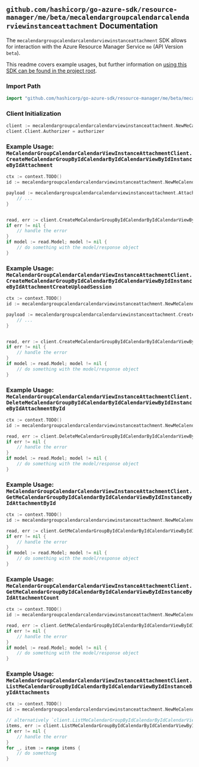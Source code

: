 
## `github.com/hashicorp/go-azure-sdk/resource-manager/me/beta/mecalendargroupcalendarcalendarviewinstanceattachment` Documentation

The `mecalendargroupcalendarcalendarviewinstanceattachment` SDK allows for interaction with the Azure Resource Manager Service `me` (API Version `beta`).

This readme covers example usages, but further information on [using this SDK can be found in the project root](https://github.com/hashicorp/go-azure-sdk/tree/main/docs).

### Import Path

```go
import "github.com/hashicorp/go-azure-sdk/resource-manager/me/beta/mecalendargroupcalendarcalendarviewinstanceattachment"
```


### Client Initialization

```go
client := mecalendargroupcalendarcalendarviewinstanceattachment.NewMeCalendarGroupCalendarCalendarViewInstanceAttachmentClientWithBaseURI("https://management.azure.com")
client.Client.Authorizer = authorizer
```


### Example Usage: `MeCalendarGroupCalendarCalendarViewInstanceAttachmentClient.CreateMeCalendarGroupByIdCalendarByIdCalendarViewByIdInstanceByIdAttachment`

```go
ctx := context.TODO()
id := mecalendargroupcalendarcalendarviewinstanceattachment.NewMeCalendarGroupCalendarCalendarViewInstanceID("calendarGroupIdValue", "calendarIdValue", "eventIdValue", "eventId1Value")

payload := mecalendargroupcalendarcalendarviewinstanceattachment.Attachment{
	// ...
}


read, err := client.CreateMeCalendarGroupByIdCalendarByIdCalendarViewByIdInstanceByIdAttachment(ctx, id, payload)
if err != nil {
	// handle the error
}
if model := read.Model; model != nil {
	// do something with the model/response object
}
```


### Example Usage: `MeCalendarGroupCalendarCalendarViewInstanceAttachmentClient.CreateMeCalendarGroupByIdCalendarByIdCalendarViewByIdInstanceByIdAttachmentCreateUploadSession`

```go
ctx := context.TODO()
id := mecalendargroupcalendarcalendarviewinstanceattachment.NewMeCalendarGroupCalendarCalendarViewInstanceID("calendarGroupIdValue", "calendarIdValue", "eventIdValue", "eventId1Value")

payload := mecalendargroupcalendarcalendarviewinstanceattachment.CreateMeCalendarGroupByIdCalendarByIdCalendarViewByIdInstanceByIdAttachmentCreateUploadSessionRequest{
	// ...
}


read, err := client.CreateMeCalendarGroupByIdCalendarByIdCalendarViewByIdInstanceByIdAttachmentCreateUploadSession(ctx, id, payload)
if err != nil {
	// handle the error
}
if model := read.Model; model != nil {
	// do something with the model/response object
}
```


### Example Usage: `MeCalendarGroupCalendarCalendarViewInstanceAttachmentClient.DeleteMeCalendarGroupByIdCalendarByIdCalendarViewByIdInstanceByIdAttachmentById`

```go
ctx := context.TODO()
id := mecalendargroupcalendarcalendarviewinstanceattachment.NewMeCalendarGroupCalendarCalendarViewInstanceAttachmentID("calendarGroupIdValue", "calendarIdValue", "eventIdValue", "eventId1Value", "attachmentIdValue")

read, err := client.DeleteMeCalendarGroupByIdCalendarByIdCalendarViewByIdInstanceByIdAttachmentById(ctx, id)
if err != nil {
	// handle the error
}
if model := read.Model; model != nil {
	// do something with the model/response object
}
```


### Example Usage: `MeCalendarGroupCalendarCalendarViewInstanceAttachmentClient.GetMeCalendarGroupByIdCalendarByIdCalendarViewByIdInstanceByIdAttachmentById`

```go
ctx := context.TODO()
id := mecalendargroupcalendarcalendarviewinstanceattachment.NewMeCalendarGroupCalendarCalendarViewInstanceAttachmentID("calendarGroupIdValue", "calendarIdValue", "eventIdValue", "eventId1Value", "attachmentIdValue")

read, err := client.GetMeCalendarGroupByIdCalendarByIdCalendarViewByIdInstanceByIdAttachmentById(ctx, id)
if err != nil {
	// handle the error
}
if model := read.Model; model != nil {
	// do something with the model/response object
}
```


### Example Usage: `MeCalendarGroupCalendarCalendarViewInstanceAttachmentClient.GetMeCalendarGroupByIdCalendarByIdCalendarViewByIdInstanceByIdAttachmentCount`

```go
ctx := context.TODO()
id := mecalendargroupcalendarcalendarviewinstanceattachment.NewMeCalendarGroupCalendarCalendarViewInstanceID("calendarGroupIdValue", "calendarIdValue", "eventIdValue", "eventId1Value")

read, err := client.GetMeCalendarGroupByIdCalendarByIdCalendarViewByIdInstanceByIdAttachmentCount(ctx, id)
if err != nil {
	// handle the error
}
if model := read.Model; model != nil {
	// do something with the model/response object
}
```


### Example Usage: `MeCalendarGroupCalendarCalendarViewInstanceAttachmentClient.ListMeCalendarGroupByIdCalendarByIdCalendarViewByIdInstanceByIdAttachments`

```go
ctx := context.TODO()
id := mecalendargroupcalendarcalendarviewinstanceattachment.NewMeCalendarGroupCalendarCalendarViewInstanceID("calendarGroupIdValue", "calendarIdValue", "eventIdValue", "eventId1Value")

// alternatively `client.ListMeCalendarGroupByIdCalendarByIdCalendarViewByIdInstanceByIdAttachments(ctx, id)` can be used to do batched pagination
items, err := client.ListMeCalendarGroupByIdCalendarByIdCalendarViewByIdInstanceByIdAttachmentsComplete(ctx, id)
if err != nil {
	// handle the error
}
for _, item := range items {
	// do something
}
```
